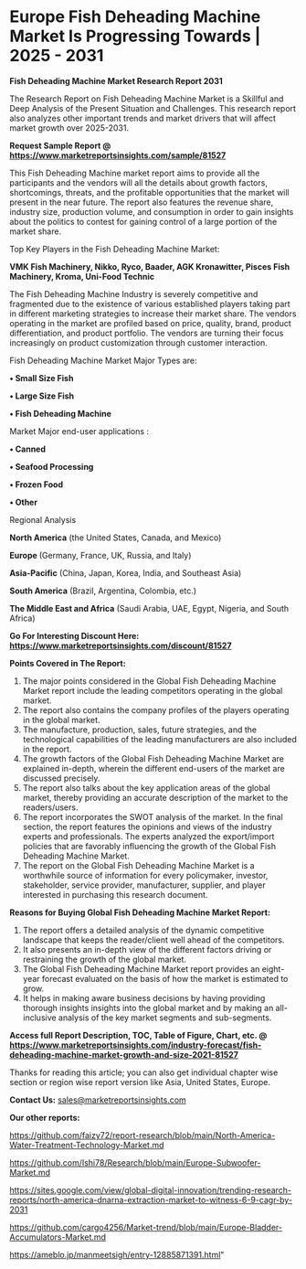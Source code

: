 # Europe Fish Deheading Machine Market Is Progressing Towards | 2025 - 2031

<strong>Fish Deheading Machine Market Research Report 2031</strong>

The Research Report on Fish Deheading Machine Market is a Skillful and Deep Analysis of the Present Situation and Challenges. This research report also analyzes other important trends and market drivers that will affect market growth over 2025-2031.

<strong>Request Sample Report @ <a href=https://www.marketreportsinsights.com/sample/81527>https://www.marketreportsinsights.com/sample/81527</a></strong>

This Fish Deheading Machine market report aims to provide all the participants and the vendors will all the details about growth factors, shortcomings, threats, and the profitable opportunities that the market will present in the near future. The report also features the revenue share, industry size, production volume, and consumption in order to gain insights about the politics to contest for gaining control of a large portion of the market share.

Top Key Players in the Fish Deheading Machine Market:

<strong>VMK Fish Machinery, Nikko, Ryco, Baader, AGK Kronawitter, Pisces Fish Machinery, Kroma, Uni-Food Technic</strong>

The Fish Deheading Machine Industry is severely competitive and fragmented due to the existence of various established players taking part in different marketing strategies to increase their market share. The vendors operating in the market are profiled based on price, quality, brand, product differentiation, and product portfolio. The vendors are turning their focus increasingly on product customization through customer interaction.

Fish Deheading Machine Market Major Types are:

<strong>• Small Size Fish

• Large Size Fish

• Fish Deheading Machine</strong>

Market Major end-user applications :

<strong>• Canned

• Seafood Processing

• Frozen Food

• Other</strong>

Regional Analysis

</u><strong><b>North America</b></strong> (the United States, Canada, and Mexico)

<strong><b>Europe </b></strong>(Germany, France, UK, Russia, and Italy)

<strong><b>Asia-Pacific</b></strong> (China, Japan, Korea, India, and Southeast Asia)

<strong><b>South America</b></strong> (Brazil, Argentina, Colombia, etc.)

<strong><b>The Middle East and Africa</b></strong> (Saudi Arabia, UAE, Egypt, Nigeria, and South Africa)

<strong>Go For Interesting Discount Here: <a href=https://www.marketreportsinsights.com/discount/81527>https://www.marketreportsinsights.com/discount/81527</a></strong>

<strong>Points Covered in The Report:</strong>
<ol>
  <li>The major points considered in the Global Fish Deheading Machine Market report include the leading competitors operating in the global market.</li>
  <li>The report also contains the company profiles of the players operating in the global market.</li>
  <li>The manufacture, production, sales, future strategies, and the technological capabilities of the leading manufacturers are also included in the report.</li>
  <li>The growth factors of the Global Fish Deheading Machine Market are explained in-depth, wherein the different end-users of the market are discussed precisely.</li>
  <li>The report also talks about the key application areas of the global market, thereby providing an accurate description of the market to the readers/users.</li>
  <li>The report incorporates the SWOT analysis of the market. In the final section, the report features the opinions and views of the industry experts and professionals. The experts analyzed the export/import policies that are favorably influencing the growth of the Global Fish Deheading Machine Market.</li>
  <li>The report on the Global Fish Deheading Machine Market is a worthwhile source of information for every policymaker, investor, stakeholder, service provider, manufacturer, supplier, and player interested in purchasing this research document.</li>
</ol>
<strong>Reasons for Buying Global Fish Deheading Machine Market Report:</strong>

<ol>
  <li>The report offers a detailed analysis of the dynamic competitive landscape that keeps the reader/client well ahead of the competitors.</li>
  <li>It also presents an in-depth view of the different factors driving or restraining the growth of the global market.</li>
  <li>The Global Fish Deheading Machine Market report provides an eight-year forecast evaluated on the basis of how the market is estimated to grow.</li>
  <li>It helps in making aware business decisions by having providing thorough insights insights into the global market and by making an all-inclusive analysis of the key market segments and sub-segments.</li>
</ol>
<strong>Access full Report Description, TOC, Table of Figure, Chart, etc. @ <a href=https://www.marketreportsinsights.com/industry-forecast/fish-deheading-machine-market-growth-and-size-2021-81527>https://www.marketreportsinsights.com/industry-forecast/fish-deheading-machine-market-growth-and-size-2021-81527</a></strong>


Thanks for reading this article; you can also get individual chapter wise section or region wise report version like Asia, United States, Europe.

<strong>Contact Us:</strong>
sales@marketreportsinsights.com

<strong>Our other reports:</strong>

<a href=https://github.com/faizy72/report-research/blob/main/North-America-Water-Treatment-Technology-Market.md>https://github.com/faizy72/report-research/blob/main/North-America-Water-Treatment-Technology-Market.md</a>

<a href=https://github.com/Ishi78/Research/blob/main/Europe-Subwoofer-Market.md>https://github.com/Ishi78/Research/blob/main/Europe-Subwoofer-Market.md</a>

<a href=https://sites.google.com/view/global-digital-innovation/trending-research-reports/north-america-dnarna-extraction-market-to-witness-6-9-cagr-by-2031>https://sites.google.com/view/global-digital-innovation/trending-research-reports/north-america-dnarna-extraction-market-to-witness-6-9-cagr-by-2031</a>

<a href=https://github.com/cargo4256/Market-trend/blob/main/Europe-Bladder-Accumulators-Market.md>https://github.com/cargo4256/Market-trend/blob/main/Europe-Bladder-Accumulators-Market.md</a>

<a href=https://ameblo.jp/manmeetsigh/entry-12885871391.html>https://ameblo.jp/manmeetsigh/entry-12885871391.html</a>"
